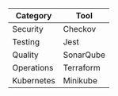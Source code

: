 | Category | Tool |
| ---------| -----|
|  Security | Checkov |
|  Testing | Jest |
|  Quality | SonarQube |
|  Operations | Terraform |
|  Kubernetes | Minikube |